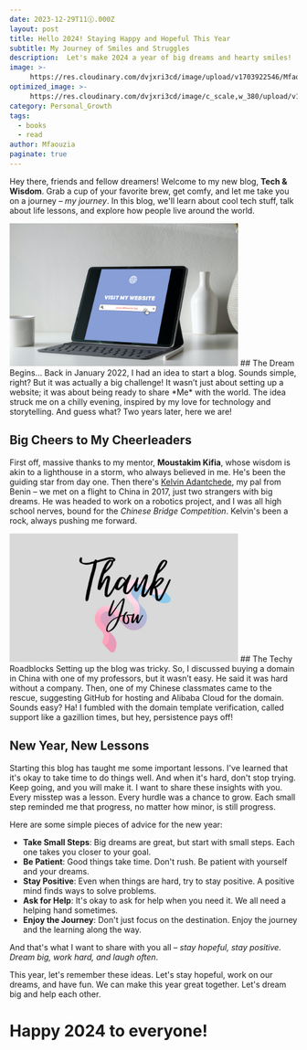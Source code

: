 ```yaml
---
date: 2023-12-29T11🕧.000Z
layout: post
title: Hello 2024! Staying Happy and Hopeful This Year
subtitle: My Journey of Smiles and Struggles
description:  Let's make 2024 a year of big dreams and hearty smiles!
image: >-
     https://res.cloudinary.com/dvjxri3cd/image/upload/v1703922546/Mfaouzia/zhkovlcjtlvdjud8ucnm.jpg
optimized_image: >-
     https://res.cloudinary.com/dvjxri3cd/image/c_scale,w_380/upload/v1703922546/Mfaouzia/zhkovlcjtlvdjud8ucnm.jpg
category: Personal_Growth
tags:
  - books
  - read
author: Mfaouzia
paginate: true
---
```

Hey there, friends and fellow dreamers! Welcome to my new blog, **Tech & Wisdom**. Grab a cup of your favorite brew, get comfy, and let me take you on a journey – *my journey*. In this blog, we'll learn about cool tech stuff, talk about life lessons, and explore how people live around the world.

<img src="https://raw.githubusercontent.com/Mfaouzia/Mfaouzia.github.io/master/src/img/2.png" alt="grab your braw" width="400"/>     
## The Dream Begins...
Back in January 2022, I had an idea to start a blog. Sounds simple, right? But it was actually a big challenge! It wasn’t just about setting up a website; it was about being ready to share *Me* with the world. The idea struck me on a chilly evening, inspired by my love for technology and storytelling. And guess what? Two years later, here we are!

## Big Cheers to My Cheerleaders
First off, massive thanks to my mentor, **Moustakim Kifia**, whose wisdom is akin to a lighthouse in a storm, who always believed in me. He's been the guiding star from day one. Then there's [Kelvin Adantchede](https://kelvinagentk.com/), my pal from Benin – we met on a flight to China in 2017, just two strangers with big dreams. He was headed to work on a robotics project, and I was all high school nerves, bound for the *Chinese Bridge Competition*. Kelvin's been a rock, always pushing me forward.

<img src="https://raw.githubusercontent.com/Mfaouzia/Mfaouzia.github.io/master/src/img/Thankyou.jpg" alt="Big cheers" width="400"/>
## The Techy Roadblocks
Setting up the blog was tricky. So, I discussed buying a domain in China with one of my professors, but it wasn’t easy. He said it was hard without a company. Then, one of my Chinese classmates came to the rescue, suggesting GitHub for hosting and Alibaba Cloud for the domain. Sounds easy? Ha! I fumbled with the domain template verification, called support like a gazillion times, but hey, persistence pays off!

## New Year, New Lessons
Starting this blog has taught me some important lessons. I've learned that it's okay to take time to do things well. And when it's hard, don't stop trying. Keep going, and you will make it. I want to share these insights with you. Every misstep was a lesson. Every hurdle was a chance to grow. Each small step reminded me that progress, no matter how minor, is still progress.

Here are some simple pieces of advice for the new year: 

- **Take Small Steps**: Big dreams are great, but start with small steps. Each one takes you closer to your goal.
- **Be Patient**: Good things take time. Don't rush. Be patient with yourself and your dreams.
- **Stay Positive**: Even when things are hard, try to stay positive. A positive mind finds ways to solve problems.
- **Ask for Help**: It's okay to ask for help when you need it. We all need a helping hand sometimes.
- **Enjoy the Journey**: Don't just focus on the destination. Enjoy the journey and the learning along the way.

And that's what I want to share with you all – *stay hopeful, stay positive. Dream big, work hard, and laugh often*.

This year, let's remember these ideas. Let's stay hopeful, work on our dreams, and have fun. We can make this year great together. Let's dream big and help each other. 

# Happy 2024 to everyone!







